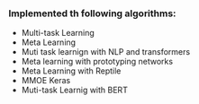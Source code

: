 ### Implemented th following algorithms:

- Multi-task Learning
- Meta Learning
- Muti task learnign with NLP and transformers
- Meta learning with prototyping networks
- Meta Learning with Reptile
- MMOE Keras
- Muti-task Learnig with BERT
